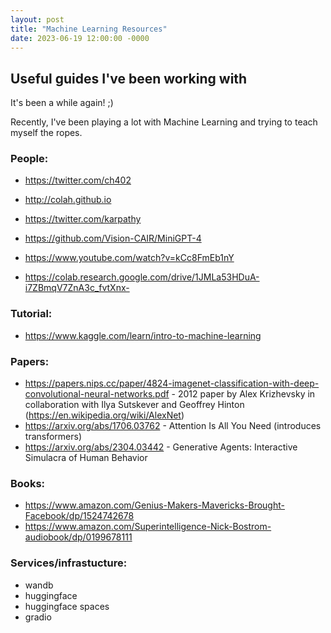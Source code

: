 ```yaml
---
layout: post
title: "Machine Learning Resources"
date: 2023-06-19 12:00:00 -0000
---
```


## Useful guides I've been working with

It's been a while again! ;)

Recently, I've been playing a lot with Machine Learning and trying to teach myself the ropes.

### People:

* <https://twitter.com/ch402>
* <http://colah.github.io>

* <https://twitter.com/karpathy>
* <https://github.com/Vision-CAIR/MiniGPT-4>
* <https://www.youtube.com/watch?v=kCc8FmEb1nY>
* <https://colab.research.google.com/drive/1JMLa53HDuA-i7ZBmqV7ZnA3c_fvtXnx->


### Tutorial:

* <https://www.kaggle.com/learn/intro-to-machine-learning>


### Papers:

* <https://papers.nips.cc/paper/4824-imagenet-classification-with-deep-convolutional-neural-networks.pdf> - 2012 paper by Alex Krizhevsky in collaboration with Ilya Sutskever and Geoffrey Hinton (<https://en.wikipedia.org/wiki/AlexNet>)
* <https://arxiv.org/abs/1706.03762> - Attention Is All You Need (introduces transformers)
* <https://arxiv.org/abs/2304.03442> - Generative Agents: Interactive Simulacra of Human Behavior

### Books:

* <https://www.amazon.com/Genius-Makers-Mavericks-Brought-Facebook/dp/1524742678>
* <https://www.amazon.com/Superintelligence-Nick-Bostrom-audiobook/dp/0199678111>

### Services/infrastucture:

* wandb
* huggingface
* huggingface spaces
* gradio
